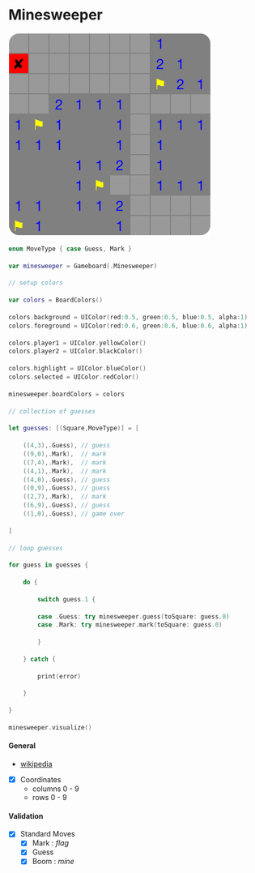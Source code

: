 # Minesweeper

![Minesweeper](./images/minesweeper.png?raw=true)

```swift
enum MoveType { case Guess, Mark }

var minesweeper = Gameboard(.Minesweeper)

// setup colors

var colors = BoardColors()

colors.background = UIColor(red:0.5, green:0.5, blue:0.5, alpha:1)
colors.foreground = UIColor(red:0.6, green:0.6, blue:0.6, alpha:1)

colors.player1 = UIColor.yellowColor()
colors.player2 = UIColor.blackColor()

colors.highlight = UIColor.blueColor()
colors.selected = UIColor.redColor()

minesweeper.boardColors = colors

// collection of guesses

let guesses: [(Square,MoveType)] = [
    
    ((4,3),.Guess), // guess
    ((9,0),.Mark),  // mark
    ((7,4),.Mark),  // mark
    ((4,1),.Mark),  // mark
    ((4,0),.Guess), // guess
    ((0,9),.Guess), // guess
    ((2,7),.Mark),  // mark
    ((6,9),.Guess), // guess
    ((1,0),.Guess), // game over
    
]

// loop guesses

for guess in guesses {
    
    do {
        
        switch guess.1 {
            
        case .Guess: try minesweeper.guess(toSquare: guess.0)
        case .Mark: try minesweeper.mark(toSquare: guess.0)
            
        }
        
    } catch {
        
        print(error)
        
    }
    
}

minesweeper.visualize()
```

#### General

- [wikipedia](https://en.wikipedia.org/wiki/Microsoft_Minesweeper)
- [x] Coordinates
	- columns 0 - 9
	- rows 0 - 9

#### Validation

- [x] Standard Moves
	- [x] Mark : *flag*
	- [x] Guess
	- [x] Boom : *mine*